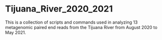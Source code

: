 # Tijuana_River_2020_2021
This is a collection of scripts and commands used in analyzing 13 metagenomic paired end reads from the Tijuana River from August 2020 to May 2021. 
